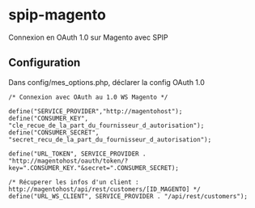 # spip-magento
Connexion en OAuth 1.0 sur Magento avec SPIP

## Configuration 

Dans config/mes_options.php, déclarer la config OAuth 1.0

```
/* Connexion avec OAuth au 1.0 WS Magento */

define("SERVICE_PROVIDER","http://magentohost"); 
define("CONSUMER_KEY", "cle_recue_de_la_part_du_fournisseur_d_autorisation");
define("CONSUMER_SECRET", "secret_recu_de_la_part_du_fournisseur_d_autorisation");

define("URL_TOKEN", SERVICE_PROVIDER . "http://magentohost/oauth/token/?key=".CONSUMER_KEY."&secret=".CONSUMER_SECRET);

/* Récuperer les infos d'un client : http://magentohost/api/rest/customers/[ID_MAGENTO] */
define("URL_WS_CLIENT", SERVICE_PROVIDER . "/api/rest/customers");
```
